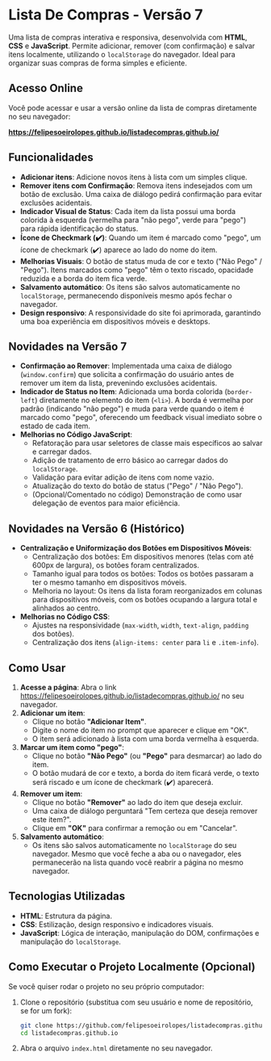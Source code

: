 # Lista De Compras - Versão 7

Uma lista de compras interativa e responsiva, desenvolvida com **HTML**, **CSS** e **JavaScript**. Permite adicionar, remover (com confirmação) e salvar itens localmente, utilizando o `localStorage` do navegador. Ideal para organizar suas compras de forma simples e eficiente.

## Acesso Online

Você pode acessar e usar a versão online da lista de compras diretamente no seu navegador:

**https://felipesoeirolopes.github.io/listadecompras.github.io/**

## Funcionalidades

- **Adicionar itens**: Adicione novos itens à lista com um simples clique.
- **Remover itens com Confirmação**: Remova itens indesejados com um botão de exclusão. Uma caixa de diálogo pedirá confirmação para evitar exclusões acidentais.
- **Indicador Visual de Status**: Cada item da lista possui uma borda colorida à esquerda (vermelha para "não pego", verde para "pego") para rápida identificação do status.
- **Ícone de Checkmark (✔️)**: Quando um item é marcado como "pego", um ícone de checkmark (✔️) aparece ao lado do nome do item.
- **Melhorias Visuais**: O botão de status muda de cor e texto ("Não Pego" / "Pego"). Itens marcados como "pego" têm o texto riscado, opacidade reduzida e a borda do item fica verde.
- **Salvamento automático**: Os itens são salvos automaticamente no `localStorage`, permanecendo disponíveis mesmo após fechar o navegador.
- **Design responsivo**: A responsividade do site foi aprimorada, garantindo uma boa experiência em dispositivos móveis e desktops.

## Novidades na Versão 7

- **Confirmação ao Remover**: Implementada uma caixa de diálogo (`window.confirm`) que solicita a confirmação do usuário antes de remover um item da lista, prevenindo exclusões acidentais.
- **Indicador de Status no Item**: Adicionada uma borda colorida (`border-left`) diretamente no elemento do item (`<li>`). A borda é vermelha por padrão (indicando "não pego") e muda para verde quando o item é marcado como "pego", oferecendo um feedback visual imediato sobre o estado de cada item.
- **Melhorias no Código JavaScript**:
    - Refatoração para usar seletores de classe mais específicos ao salvar e carregar dados.
    - Adição de tratamento de erro básico ao carregar dados do `localStorage`.
    - Validação para evitar adição de itens com nome vazio.
    - Atualização do texto do botão de status ("Pego" / "Não Pego").
    - (Opcional/Comentado no código) Demonstração de como usar delegação de eventos para maior eficiência.

## Novidades na Versão 6 (Histórico)

- **Centralização e Uniformização dos Botões em Dispositivos Móveis**:
  - Centralização dos botões: Em dispositivos menores (telas com até 600px de largura), os botões foram centralizados.
  - Tamanho igual para todos os botões: Todos os botões passaram a ter o mesmo tamanho em dispositivos móveis.
  - Melhoria no layout: Os itens da lista foram reorganizados em colunas para dispositivos móveis, com os botões ocupando a largura total e alinhados ao centro.
- **Melhorias no Código CSS**:
  - Ajustes na responsividade (`max-width`, `width`, `text-align`, `padding` dos botões).
  - Centralização dos itens (`align-items: center` para `li` e `.item-info`).

## Como Usar

1.  **Acesse a página**: Abra o link https://felipesoeirolopes.github.io/listadecompras.github.io/ no seu navegador.
2.  **Adicionar um item**:
    *   Clique no botão **"Adicionar Item"**.
    *   Digite o nome do item no prompt que aparecer e clique em "OK".
    *   O item será adicionado à lista com uma borda vermelha à esquerda.
3.  **Marcar um item como "pego"**:
    *   Clique no botão **"Não Pego"** (ou **"Pego"** para desmarcar) ao lado do item.
    *   O botão mudará de cor e texto, a borda do item ficará verde, o texto será riscado e um ícone de checkmark (✔️) aparecerá.
4.  **Remover um item**:
    *   Clique no botão **"Remover"** ao lado do item que deseja excluir.
    *   Uma caixa de diálogo perguntará "Tem certeza que deseja remover este item?".
    *   Clique em **"OK"** para confirmar a remoção ou em "Cancelar".
5.  **Salvamento automático**:
    *   Os itens são salvos automaticamente no `localStorage` do seu navegador. Mesmo que você feche a aba ou o navegador, eles permanecerão na lista quando você reabrir a página no mesmo navegador.

## Tecnologias Utilizadas

- **HTML**: Estrutura da página.
- **CSS**: Estilização, design responsivo e indicadores visuais.
- **JavaScript**: Lógica de interação, manipulação do DOM, confirmações e manipulação do `localStorage`.

## Como Executar o Projeto Localmente (Opcional)

Se você quiser rodar o projeto no seu próprio computador:

1.  Clone o repositório (substitua com seu usuário e nome de repositório, se for um fork):
    ```bash
    git clone https://github.com/felipesoeirolopes/listadecompras.github.io.git
    cd listadecompras.github.io
    ```
2.  Abra o arquivo `index.html` diretamente no seu navegador.

 